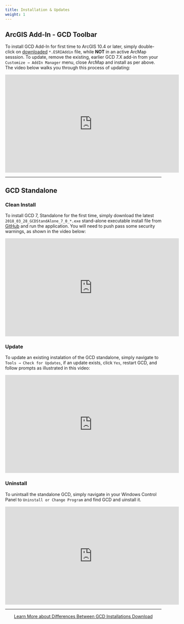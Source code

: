 ```yaml
---
title: Installation & Updates
weight: 1
---
```


## ArcGIS Add-In - GCD Toolbar
To install GCD Add-In for first time to ArcGIS 10.4 or later, simply double-click on [downloaded](https://github.com/Riverscapes/gcd/releases/latest) `*.ESRIAddin` file, while **NOT** in an active ArcMap sesssion. To update, remove the existing, earlier GCD 7.X add-in from your `Customize → AddIn Manager` menu, close ArcMap and install as per above. The video below walks you through this process of updating:

<div class="responsive-embed">
<iframe width="560" height="315" src="https://www.youtube.com/embed/9F3k6pn_3RI?rel=0" frameborder="0" allow="autoplay; encrypted-media" allowfullscreen></iframe>
</div>

-----

## GCD Standalone
### Clean Install
To install GCD 7, Standalone for the first time, simply download the latest `2018_03_28_GCDStandAlone_7_0_*.exe` stand-alone executable install file from [GitHub](https://github.com/Riverscapes/gcd/releases/latest) and run the application. You will need to push pass some security warnings, as shown in the video below:

<div class="responsive-embed">
<iframe width="560" height="315" src="https://www.youtube.com/embed/gRSMHbi8-xs?rel=0" frameborder="0" allow="autoplay; encrypted-media" allowfullscreen></iframe>
</div>

### Update
To update an existing instalation of the GCD standalone, simply navigate to `Tools → Check for Updates`, if an update exists, click `Yes`, restart GCD, and follow prompts as illustrated in this video:

<div class="responsive-embed">
<iframe width="560" height="315" src="https://www.youtube.com/embed/T0v8NkOg2zc?rel=0" frameborder="0" allow="autoplay; encrypted-media" allowfullscreen></iframe>
</div>

### Uninstall
To unintsall the standalone GCD, simply navigate in your Windows Control Panel to `Uninstall or Change Program` and find GCD and uinstall it.

<div>
<iframe width="560" height="315" src="https://www.youtube.com/embed/668-0ZtoOzo?rel=0" frameborder="0" allow="autoplay; encrypted-media" allowfullscreen></iframe>
</div>

------
<div align="center">
    <a class="hollow button" href="{{ site.baseurl }}/Download/about"><i class="fa fa-question"></i>  Learn More about Differences Between GCD Installations </a>  
    <a class="hollow button" href="{{ site.baseurl }}/Download/index"><i class="fa fa-download"></i>   Download </a>
</div>
